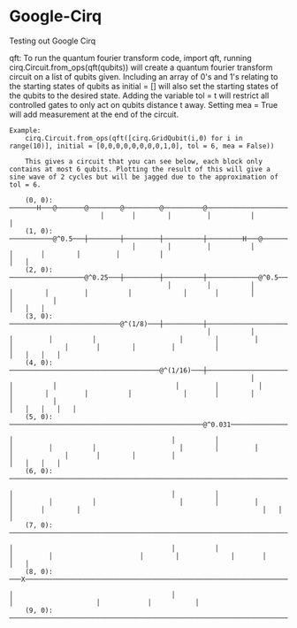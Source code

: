 # Google-Cirq
Testing out Google Cirq

qft:
    To run the quantum fourier transform code, import qft, running cirq.Circuit.from_ops(qft(qubits)) will create a quantum fourier transform circuit on a list of qubits given.
    Including an array of 0's and 1's relating to the starting states of qubits as initial = [] will also set the starting states of the qubits to the desired state.
    Adding the variable tol = t will restrict all controlled gates to only act on qubits distance t away.
    Setting mea = True will add measurement at the end of the circuit.
    
    Example:
        cirq.Circuit.from_ops(qft([cirq.GridQubit(i,0) for i in range(10)], initial = [0,0,0,0,0,0,0,0,1,0], tol = 6, mea = False)) 
        
        This gives a circuit that you can see below, each block only contains at most 6 qubits. Plotting the result of this will give a sine wave of 2 cycles but will be jagged due to the approximation of tol = 6.
        
        (0, 0): ───────H───@───────@────────@─────────@──────────@───────────────────────────────────────────────────────────────────────────────────────────────────────────────────────────────────────────────────────────────────────────────────────────────────────────────────────────────────────────────────────────────────────────────────────────────────────────────────────────────────────×───────────────────
                           │       │        │         │          │                                                                                                                                                                                                                                                                                                                                       │
        (1, 0): ───────────@^0.5───┼────────┼─────────┼──────────┼─────────H───@───────@────────@─────────@──────────@───────────────────────────────────────────────────────────────────────────────────────────────────────────────────────────────────────────────────────────────────────────────────────────────────────────────────────────────────────────────────────────────────────────────────┼───×───────────────
                                   │        │         │          │             │       │        │         │          │                                                                                                                                                                                                                                                                                   │   │
        (2, 0): ───────────────────@^0.25───┼─────────┼──────────┼─────────────@^0.5───┼────────┼─────────┼──────────┼─────────H───@───────@────────@─────────@──────────@───────────────────────────────────────────────────────────────────────────────────────────────────────────────────────────────────────────────────────────────────────────────────────────────────────────────────────────────┼───┼───×───────────
                                            │         │          │                     │        │         │          │             │       │        │         │          │                                                                                                                                                                                                                               │   │   │
        (3, 0): ────────────────────────────@^(1/8)───┼──────────┼─────────────────────@^0.25───┼─────────┼──────────┼─────────────@^0.5───┼────────┼─────────┼──────────┼─────────H───@───────@────────@─────────@──────────@───────────────────────────────────────────────────────────────────────────────────────────────────────────────────────────────────────────────────────────────────────────┼───┼───┼───×───────
                                                      │          │                              │         │          │                     │        │         │          │             │       │        │         │          │                                                                                                                                                                           │   │   │   │
        (4, 0): ──────────────────────────────────────@^(1/16)───┼──────────────────────────────@^(1/8)───┼──────────┼─────────────────────@^0.25───┼─────────┼──────────┼─────────────@^0.5───┼────────┼─────────┼──────────┼─────────H───@───────@────────@─────────@──────────@───────────────────────────────────────────────────────────────────────────────────────────────────────────────────────┼───┼───┼───┼───×───
                                                                 │                                        │          │                              │         │          │                     │        │         │          │             │       │        │         │          │                                                                                                                       │   │   │   │   │
        (5, 0): ─────────────────────────────────────────────────@^0.031──────────────────────────────────@^(1/16)───┼──────────────────────────────@^(1/8)───┼──────────┼─────────────────────@^0.25───┼─────────┼──────────┼─────────────@^0.5───┼────────┼─────────┼──────────┼─────────H───@───────@────────@─────────@──────────────────────────────────────────────────────────────────────────────┼───┼───┼───┼───×───
                                                                                                                     │                                        │          │                              │         │          │                     │        │         │          │             │       │        │         │                                                                              │   │   │   │
        (6, 0): ─────────────────────────────────────────────────────────────────────────────────────────────────────@^0.031──────────────────────────────────@^(1/16)───┼──────────────────────────────@^(1/8)───┼──────────┼─────────────────────@^0.25───┼─────────┼──────────┼─────────────@^0.5───┼────────┼─────────┼──────────H───@───────@────────@──────────────────────────────────────────────┼───┼───┼───×───────
                                                                                                                                                                         │                                        │          │                              │         │          │                     │        │         │              │       │        │                                              │   │   │
        (7, 0): ─────────────────────────────────────────────────────────────────────────────────────────────────────────────────────────────────────────────────────────@^0.031──────────────────────────────────@^(1/16)───┼──────────────────────────────@^(1/8)───┼──────────┼─────────────────────@^0.25───┼─────────┼──────────────@^0.5───┼────────┼─────────H───@───────@────────────────────────┼───┼───×───────────
                                                                                                                                                                                                                             │                                        │          │                              │         │                      │        │             │       │                        │   │
        (8, 0): ───X─────────────────────────────────────────────────────────────────────────────────────────────────────────────────────────────────────────────────────────────────────────────────────────────────────────@^0.031──────────────────────────────────@^(1/16)───┼──────────────────────────────@^(1/8)───┼──────────────────────@^0.25───┼─────────────@^0.5───┼────────H───@───────────┼───×───────────────
                                                                                                                                                                                                                                                                                 │                                        │                               │                     │            │           │
        (9, 0): ─────────────────────────────────────────────────────────────────────────────────────────────────────────────────────────────────────────────────────────────────────────────────────────────────────────────────────────────────────────────────────────────────@^0.031──────────────────────────────────@^(1/16)────────────────────────@^(1/8)───────────────@^0.25───────@^0.5───H───×───────────────────
